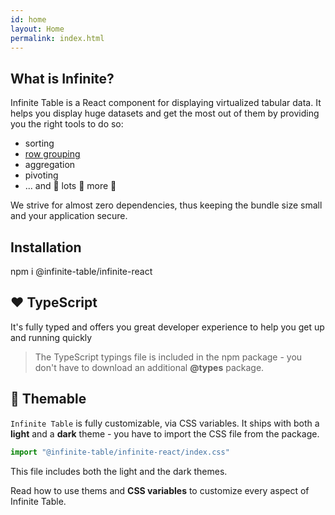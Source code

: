 ```yaml
---
id: home
layout: Home
permalink: index.html
---
```


<HomepageHero />

## What is Infinite?

Infinite Table is a React component for displaying virtualized tabular data. It helps you display huge datasets and get the most out of them by providing you the right tools to do so: 

* sorting
* [row grouping](/docs/latest/learn/grouping-and-pivoting/grouping-rows)
* aggregation
* pivoting
* ... and 🚀 lots 🎊 more 🎉


We strive for almost zero dependencies, thus keeping the bundle size small and your application secure.

## Installation

<TerminalBlock>
npm i @infinite-table/infinite-react
</TerminalBlock>

## ❤️ TypeScript

It's fully typed and offers you great developer experience to help you get up and running quickly

> The TypeScript typings file is included in the npm package - you don't have to download an additional **@types** package.

## 🎨 Themable

`Infinite Table` is fully customizable, via CSS variables. It ships with both a **light** and a **dark** theme - you have to import the CSS file from the package.

```ts
import "@infinite-table/infinite-react/index.css"
```

This file includes both the light and the dark themes.

<LearnMore path="/docs/latest/learn/theming#css-variables">

Read how to use thems and **CSS variables** to customize every aspect of Infinite Table.

</LearnMore>